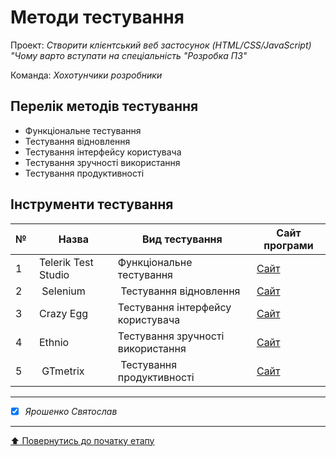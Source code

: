 # Методи тестування

Проект: *Створити клієнтський веб застосунок (HTML/CSS/JavaScript) "Чому варто вступати на спеціальність "Розробка ПЗ"*

Команда: *Хохотунчики розробники*

## Перелік методів тестування 

* Функціональне тестування
* Тестування відновлення
* Тестування інтерфейсу користувача
* Тестування зручності використання
* Тестування продуктивності


## Інструменти тестування


|№ |Назва|Вид тестування|Сайт програми |
|--|---|---|---|
|1| Telerik Test Studio | Функціональне тестування | [Сайт](https://www.telerik.com/teststudio)
|2| Selenium | Тестування відновлення | [Сайт](https://www.selenium.dev)
|3| Crazy Egg | Тестування інтерфейсу користувача | [Сайт](https://www.crazyegg.com)
|4| Ethnio | Тестування зручності використання | [Сайт](https://ethn.io)
|5| GTmetrix| Тестування продуктивності | [Сайт](https://gtmetrix.com)


---

- [x] *Ярошенко Святослав*


---
[:arrow_up: Повернутись до початку етапу](/docs/2.Planning/README.md)
